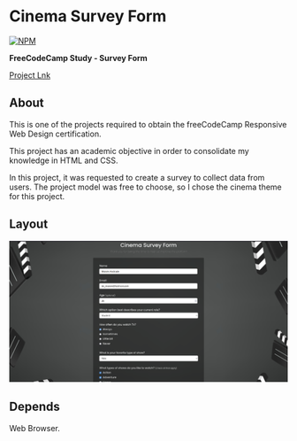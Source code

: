 # Cinema Survey Form

[![NPM](https://img.shields.io/npm/l/react)](https://github.com/devsuperior/sds1-wmazoni/blob/master/LICENSE)

**FreeCodeCamp Study - Survey Form**

[Project Lnk](https://bkmoises.github.io/cinema-survey-form/)

## About

This is one of the projects required to obtain the freeCodeCamp Responsive Web Design certification.

This project has an academic objective in order to consolidate my knowledge in HTML and CSS.

In this project, it was requested to create a survey to collect data from users.
The project model was free to choose, so I chose the cinema theme for this project.

## Layout

![Web Page Layout](https://github.com/bkmoises/cinema-survey-form/blob/main/2.png)

## Depends

Web Browser.

